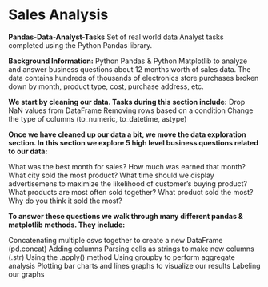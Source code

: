 # Sales Analysis 

**Pandas-Data-Analyst-Tasks**
Set of real world data Analyst tasks completed using the Python Pandas library.

**Background Information:**
Python Pandas & Python Matplotlib to analyze and answer business questions about 12 months worth of sales data. The data contains hundreds of thousands of electronics store purchases broken down by month, product type, cost, purchase address, etc.

**We start by cleaning our data. Tasks during this section include:**
 Drop NaN values from DataFrame
 Removing rows based on a condition
 Change the type of columns (to_numeric, to_datetime, astype)
 
**Once we have cleaned up our data a bit, we move the data exploration section. In this section we explore 5 high level business questions related to our data:**

  What was the best month for sales? How much was earned that month?
  What city sold the most product?
  What time should we display advertisemens to maximize the likelihood of customer’s buying product?
  What products are most often sold together?
  What product sold the most? Why do you think it sold the most?
  
**To answer these questions we walk through many different pandas & matplotlib methods. They include:**

  Concatenating multiple csvs together to create a new DataFrame (pd.concat)
  Adding columns
  Parsing cells as strings to make new columns (.str)
  Using the .apply() method
  Using groupby to perform aggregate analysis
  Plotting bar charts and lines graphs to visualize our results
  Labeling our graphs
